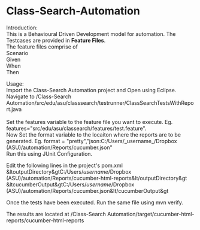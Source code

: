 # Class-Search-Automation
<p>
Introduction:<br>
This is a Behavioural Driven Development model for automation. The Testcases are provided in <b>Feature Files</b>.<br>
The feature files comprise of <br>
Scenario <br>
Given <br>
  When <br>
  Then <br>
</p>

<p>
Usage:<br>
Import the Class-Search Automation project and Open using Eclipse.<br>
Navigate to /Class-Search Automation/src/edu/asu/classsearch/testrunner/ClassSearchTestsWithReport.java <br><br>
Set the features variable to the feature file you want to execute. Eg. features="src/edu/asu/classearch/features/test.feature".<br>
Now Set the format variable to the locaiton where the reports are to be generated. Eg. format = "pretty","json:C:/Users/_username_/Dropbox (ASU)/automation/Reports/cucumber.json" <br>
Run this using JUnit Configuration.

Edit the following lines in the project's pom.xml
&ltoutputDirectory&gtC:/Users/_username_/Dropbox (ASU)/automation/Reports/cucumber-html-reports&lt/outputDirectory&gt
&ltcucumberOutput&gtC:/Users/_username_/Dropbox (ASU)/automation/Reports/cucumber.json&lt/cucumberOutput&gt
</p>
<p>
Once the tests have been executed. Run the same file using mvn verify.<br>

The results are located at /Class-Search Automation/target/cucumber-html-reports/cucumber-html-reports
</p>
